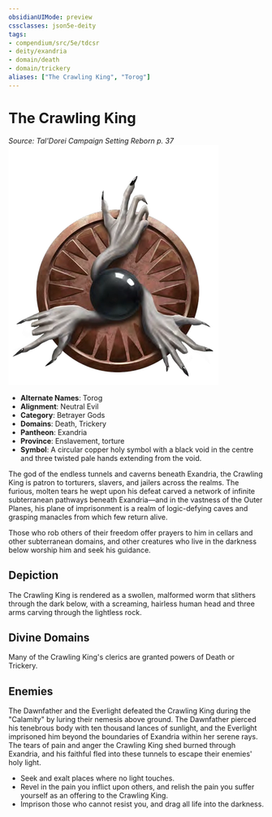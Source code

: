 ```yaml
---
obsidianUIMode: preview
cssclasses: json5e-deity
tags:
- compendium/src/5e/tdcsr
- deity/exandria
- domain/death
- domain/trickery
aliases: ["The Crawling King", "Torog"]
---
```

# The Crawling King
*Source: Tal'Dorei Campaign Setting Reborn p. 37* 
![A circular copper holy sym...](https://raw.githubusercontent.com/5etools-mirror-2/5etools-img/main/deities/TDCSR/CrawlingKing.webp#symbol "A circular copper holy symbol with a black void in the centre and three twisted pale hands extending from the void.")

- **Alternate Names**: Torog
- **Alignment**: Neutral Evil
- **Category**: Betrayer Gods
- **Domains**: Death, Trickery
- **Pantheon**: Exandria
- **Province**: Enslavement, torture
- **Symbol**: A circular copper holy symbol with a black void in the centre and three twisted pale hands extending from the void.

The god of the endless tunnels and caverns beneath Exandria, the Crawling King is patron to torturers, slavers, and jailers across the realms. The furious, molten tears he wept upon his defeat carved a network of infinite subterranean pathways beneath Exandria—and in the vastness of the Outer Planes, his plane of imprisonment is a realm of logic-defying caves and grasping manacles from which few return alive.

Those who rob others of their freedom offer prayers to him in cellars and other subterranean domains, and other creatures who live in the darkness below worship him and seek his guidance.

## Depiction

The Crawling King is rendered as a swollen, malformed worm that slithers through the dark below, with a screaming, hairless human head and three arms carving through the lightless rock.

## Divine Domains

Many of the Crawling King's clerics are granted powers of Death or Trickery.

## Enemies

The Dawnfather and the Everlight defeated the Crawling King during the "Calamity" by luring their nemesis above ground. The Dawnfather pierced his tenebrous body with ten thousand lances of sunlight, and the Everlight imprisoned him beyond the boundaries of Exandria within her serene rays. The tears of pain and anger the Crawling King shed burned through Exandria, and his faithful fled into these tunnels to escape their enemies' holy light.

- Seek and exalt places where no light touches.  
- Revel in the pain you inflict upon others, and relish the pain you suffer yourself as an offering to the Crawling King.  
- Imprison those who cannot resist you, and drag all life into the darkness.